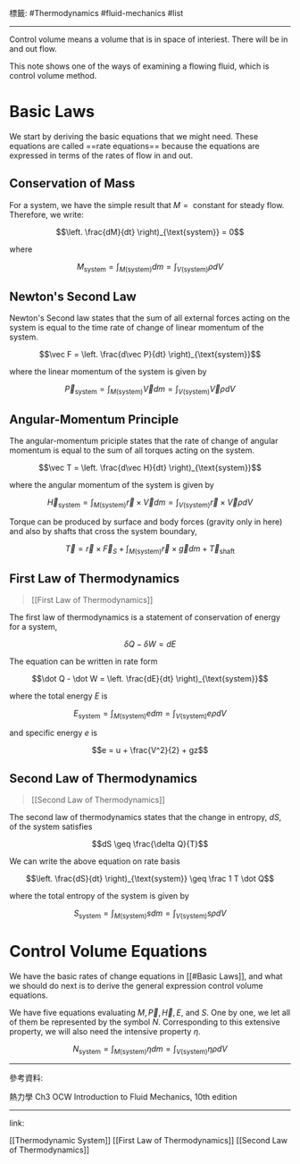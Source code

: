 標籤: #Thermodynamics #fluid-mechanics #list 

---

Control volume means a volume that is in space of interiest. There will be in and out flow.

This note shows one of the ways of examining a flowing fluid, which is control volume method.

# Basic Laws

We start by deriving the basic equations that we might need. These equations are called ==rate equations== because the equations are expressed in terms of the rates of flow in and out.

## Conservation of Mass

For a system, we have the simple result that $M = \text{ constant}$ for steady flow. Therefore, we write:

$$\left.
	\frac{dM}{dt}
\right)_{\text{system}} = 0$$

where

$$M_{\text{system}} = \int_{M(\text{system})}dm = \int_{V(\text{system})} \rho dV$$

## Newton's Second Law

Newton's Second law states that the sum of all external forces acting on the system is equal to the time rate of change of linear momentum of the system.

$$\vec F = \left.
	\frac{d\vec P}{dt}
\right)_{\text{system}}$$

where the linear momentum of the system is given by

$$\vec P_{\text{system}} = \int_{M(\text{system})}\vec Vdm = 
\int_{V(\text{system})}\vec V \rho dV$$

## Angular-Momentum Principle

The angular-momentum priciple states that the rate of change of angular momentum is equal to the sum of all torques acting on the system.

$$\vec T = \left.
	\frac{d\vec H}{dt}
\right)_{\text{system}}$$

where the angular momentum of the system is given by

$$\vec H_{\text{system}} = 
\int_{M(\text{system})} \vec r \times \vec V dm = 
\int_{V(\text{system})} \vec r \times \vec V \rho dV$$

Torque can be produced by surface and body forces (gravity only in here) and also by shafts that cross the system boundary,

$$\vec T = 
\vec r \times \vec F_S + 
\int_{M(\text{system})} \vec r \times \vec g dm + 
\vec T_{\text{shaft}}$$

## First Law of Thermodynamics

> [[First Law of Thermodynamics]]

The first law of thermodynamics is a statement of conservation of energy for a system,

$$\delta Q - \delta W = dE$$

The equation can be written in rate form

$$\dot Q - \dot W = \left.
	\frac{dE}{dt}
\right)_{\text{system}}$$

where the total energy $E$ is

$$E_{\text{system}} = 
\int_{M(\text{system})}edm = 
\int_{V(\text{system})}e\rho dV$$

and specific energy $e$ is

$$e = u + \frac{V^2}{2} + gz$$

## Second Law of Thermodynamics

> [[Second Law of Thermodynamics]]

The second law of thermodynamics states that the change in entropy, $dS$, of the system satisfies

$$dS \geq \frac{\delta Q}{T}$$

We can write the above equation on rate basis

$$\left.
	\frac{dS}{dt}
\right)_{\text{system}} \geq \frac 1 T \dot Q$$

where the total entropy of the system is given by

$$S_{\text{system}} = 
\int_{M(\text{system})}sdm = 
\int_{V(\text{system})}s\rho dV$$

# Control Volume Equations

We have the basic rates of change equations in [[#Basic Laws]], and what we should do next is to derive the general expression control volume equations.

We have five equations evaluating $M, \vec P, \vec H, E$, and $S$. One by one, we let all of them be represented by the symbol $N$. Corresponding to this extensive property, we will also need the intensive property $\eta$.

$$N_{\text{system}} = \int_{M(\text{system})} \eta dm = 
\int_{V(\text{system})}\eta \rho dV$$

---

參考資料:

熱力學 Ch3 OCW
Introduction to Fluid Mechanics, 10th edition

---

link:

[[Thermodynamic System]]
[[First Law of Thermodynamics]]
[[Second Law of Thermodynamics]]